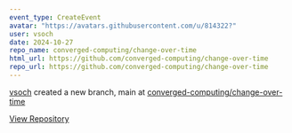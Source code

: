 ```yaml
---
event_type: CreateEvent
avatar: "https://avatars.githubusercontent.com/u/814322?"
user: vsoch
date: 2024-10-27
repo_name: converged-computing/change-over-time
html_url: https://github.com/converged-computing/change-over-time
repo_url: https://github.com/converged-computing/change-over-time
---
```


<a href='https://github.com/vsoch' target='_blank'>vsoch</a> created a new branch, main at <a href='https://github.com/converged-computing/change-over-time' target='_blank'>converged-computing/change-over-time</a>

<a href='https://github.com/converged-computing/change-over-time' target='_blank'>View Repository</a>